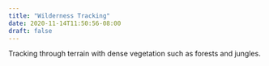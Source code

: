 ```yaml
---
title: "Wilderness Tracking"
date: 2020-11-14T11:50:56-08:00
draft: false
---
```


Tracking through terrain with dense vegetation such as forests and jungles. 

